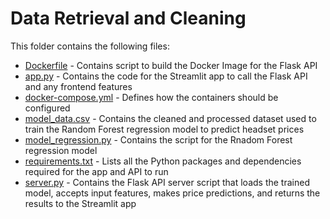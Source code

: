 # Data Retrieval and Cleaning
This folder contains the following files:
- [Dockerfile](https://github.com/hoangchb/STAT-418-Final-Project/blob/main/app/Dockerfile) - Contains script to build the Docker Image for the Flask API
- [app.py](https://github.com/hoangchb/STAT-418-Final-Project/blob/main/app/app.py) - Contains the code for the Streamlit app to call the Flask API and any frontend features
- [docker-compose.yml](https://github.com/hoangchb/STAT-418-Final-Project/blob/main/app/docker-compose.yml) - Defines how the containers should be configured 
- [model_data.csv](https://github.com/hoangchb/STAT-418-Final-Project/blob/main/app/model_data.csv) - Contains the cleaned and processed dataset used to train the Random Forest regression model to predict headset prices
- [model_regression.py](https://github.com/hoangchb/STAT-418-Final-Project/blob/main/app/model_regression.py) - Contains the script for the Rnadom Forest regression model
- [requirements.txt](https://github.com/hoangchb/STAT-418-Final-Project/blob/main/app/requirements.txt) - Lists all the Python packages and dependencies required for the app and API to run 
- [server.py](https://github.com/hoangchb/STAT-418-Final-Project/blob/main/app/server.py) - Contains the Flask API server script that loads the trained model, accepts input features, makes price predictions, and returns the results to the Streamlit app
